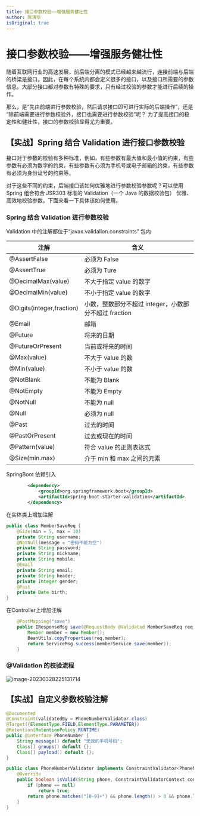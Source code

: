 ```yaml
---
title: 接口参数校验——增强服务健壮性
author: 陈清华
isOriginal: true
---
```

# 接口参数校验——增强服务健壮性

随着互联网行业的高速发展，前后端分离的模式已经越来越流行，连接前端与后端的桥梁是接口。因此，在每个系统内都会定义很多的接口，以及接口所需要的参数信息。大部分接口都对参数有特殊的要求，只有经过校验的参数才能进行后续的操作。

那么，是“先由前端进行参数校验，然后请求接口即可进行实际的后端操作”，还是 “除前端需要进行参数校验外，接口也需要进行参数校验”呢？ 为了提高接口的稳定性和健壮性，接口的参数校验显得尤为重要。

## 【实战】Spring 结合 Validation 进行接口参数校验

接口对于参数的校验有多种标准，例如，有些参数有最大值和最小值的约束，有些参数有必须为数字的约束，有些参数有心须为手机号或电子邮箱的约束，有些参数有必须为身份证号的约束等。

对于这些不同的约束，后端接口该如何优雅地进行参数校验参数呢？可以使用 Spring 组合符合 JSR303 标准的 Validation（一个 Java 的数据校验包） 优雅、高效地校验参数。下面来看一下具体该如何使用。

### Spring 结合 Validation 迸行参数校验

Validation 中的注解都位于“javax.validallon.constraints” 包内

| 注解                      | 含义                                                  |
| ------------------------- | ----------------------------------------------------- |
| @AssertFalse              | 必须为 False                                          |
| @AssertTrue               | 必须为 Ture                                           |
| @DecimalMax(value)        | 不大于指定 value 的数字                               |
| @DecimalMin(value)        | 不小于指定 value 的数字                               |
| @Digits(integer,fraction) | 小数，整数部分不超过 integer，小数部分不超过 fraction |
| @Email                    | 邮箱                                                  |
| @Future                   | 将来的日期                                            |
| @FutureOrPresent          | 当前或将来的时间                                      |
| @Max(value)               | 不大于 value 的数                                     |
| @Min(value)               | 不小于 value 的数                                     |
| @NotBlank                 | 不能为 Blank                                          |
| @NotEmpty                 | 不能为 Empty                                          |
| @NotNull                  | 不能为 null                                           |
| @Null                     | 必须为 null                                           |
| @Past                     | 过去的时间                                            |
| @PastOrPresent            | 过去或现在的时间                                      |
| @Pattern(value)           | 符合 value 的正则表达式                               |
| @Size(min.max)            | 介于 min 和 max 之间的元素                            |

SpringBoot 依赖引入

```xml
        <dependency>
            <groupId>org.springframework.boot</groupId>
            <artifactId>spring-boot-starter-validation</artifactId>
        </dependency>
```

在实体类上增加注解

```java
public class MemberSaveReq {
    @Size(min = 5, max = 10)
    private String username;
    @NotNull(message = "密码不能为空")
    private String password;
    private String nickname;
    private String mobile;
    @Email
    private String email;
    private String header;
    private Integer gender;
    @Past
    private Date birth;
}
```

在Controller上增加注解

```java
    @PostMapping("save")
    public IResponseMsg save(@RequestBody @Validated MemberSaveReq req){
        Member member = new Member();
        BeanUtils.copyProperties(req,member);
        return ServiceMsg.success(memberService.save(member));
    }
```

### @Validation 的校验流程

![image-20230328225131714](https://cdn.jsdelivr.net/gh/stiflea/stiflea-img@main/dean/image-20230328225131714.png)

## 【实战】自定义参数校验注解

```java
@Documented
@Constraint(validatedBy = PhoneNumberValidator.class)
@Target({ElementType.FIELD,ElementType.PARAMETER})
@Retention(RetentionPolicy.RUNTIME)
public @interface PhoneNumber {
    String message() default "无效的手机号码";
    Class[] groups() default {};
    Class[] payload() default {};
}
```

```java
public class PhoneNumberValidator implements ConstraintValidator<PhoneNumber, String> {
    @Override
    public boolean isValid(String phone, ConstraintValidatorContext constraintValidatorContext) {
        if (phone == null)
            return true;
        return phone.matches("[0-9]+") && phone.length() > 8 && phone.length() < 14;
    }
}
```

